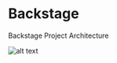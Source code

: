 # Backstage
Backstage Project Architecture


![alt text](https://github.com/rbogle/backstage-on-aws/blob/main/docs/assets/arch.png)
